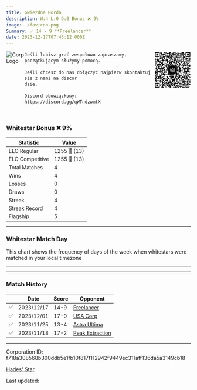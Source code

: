 ```yaml
---
title: ​Gwiezdna Horda
description: W:4 L:0 D:0 Bonus ❌ 9%
image: ./favicon.png
Summary: ✅ 14 - 9 **Freelancer**
date: 2023-12-17T07:43:12.000Z
---
```

<head>
<link rel="icon" type="image/x-icon" href="./favicon.ico">
</head>
<img align="left" width="50" height="50" src="./favicon.ico" alt="Corp Logo"><img align="right" width="100" height="100" src="./qr.png" alt="QR Code">

```
Jeśli lubisz grać zespołowo zapraszamy, początkującym służymy pomocą.

Jeśli chcesz do nas dołączyć najpierw skontaktuj sie z nami na discor
dzie.

Discord obowiązkowy:
https://discord.gg/qWTndzwmtX
```
<br>

### Whitestar Bonus ❌ 9%

| Statistic | Value |
| --- | --- |
| ELO Regular | 1255 🔺  (13)|
| ELO Competitive | 1255 🔺  (13)|
| Total Matches | 4 |
| Wins | 4 |
| Losses | 0 |
| Draws | 0 |
| Streak | 4 |
| Streak Record | 4 |
| Flagship | 5 |

---

### Whitestar Match Day

This chart shows the frequency of days of the week when whitestars were matched in your local timezone

<!-- Load Chart.js from jsDelivr CDN -->
<script src="https://cdn.jsdelivr.net/npm/chart.js@4.0.1"></script>

<!-- Create a canvas element where the chart will be rendered -->
<canvas id="myChart" width="400" height="200"></canvas>

<!-- JavaScript code to render the bar chart -->
<script>
    document.addEventListener("DOMContentLoaded", function() {
        // Ensure scanTime is an array; if empty, handle accordingly
        let timestamps = [1702366992,1701007026,1700484068,1699875096];

        const fontColor = 'rgba(64, 128, 160, 1)';

        // Function to convert Unix timestamps to day of the week (0=Sunday, 6=Saturday)
        function getDayOfWeek(timestamp) {
            return new Date(timestamp * 1000).getDay();
        }

        // Initialize an array to count occurrences for each day of the week
        let dayCounts = [0, 0, 0, 0, 0, 0, 0];

        // Populate the dayCounts array based on the scanTime data
        timestamps.forEach(ts => {
            let dayOfWeek = getDayOfWeek(ts);
            dayCounts[dayOfWeek]++;
        });

        // Chart.js configuration for the bar chart
        const data = {
            labels: ['Sunday', 'Monday', 'Tuesday', 'Wednesday', 'Thursday', 'Friday', 'Saturday'],
            datasets: [{
                data: dayCounts,
                backgroundColor: [
                    'rgba(0, 191, 255, 0.2)',   // Deep Sky Blue (Sunday)
                    'rgba(135, 206, 250, 0.2)', // Light Sky Blue (Monday)
                    'rgba(173, 216, 230, 0.2)', // Light Blue (Tuesday)
                    'rgba(214, 236, 243, 0.2)', // Custom light blue (Wednesday)
                    'rgba(173, 216, 230, 0.2)', // Light Blue (Thursday)
                    'rgba(135, 206, 250, 0.2)', // Light Sky Blue (Friday)
                    'rgba(0, 191, 255, 0.2)'    // Deep Sky Blue (Saturday)
                ],
                borderColor: [
                    'rgba(0, 191, 255, 1)',
                    'rgba(135, 206, 250, 1)',
                    'rgba(173, 216, 230, 1)',
                    'rgba(214, 236, 243, 1)',
                    'rgba(173, 216, 230, 1)',
                    'rgba(135, 206, 250, 1)',
                    'rgba(0, 191, 255, 1)'
                ],
                borderWidth: 1,
                minBarLength: 5
            }]
        };

        const config = {
            type: 'bar',
            data: data,
            options: {
                scales: {
                    y: {
                        beginAtZero: true,
                        ticks: {
                            stepSize: 1,
                            color: fontColor
                        },
                        grid: {
                            color: 'rgba(255, 255, 255, 0.2)'
                        }
                    },
                    x: {
                        ticks: {
                            color: fontColor
                        },
                        grid: {
                            display: false 
                        }
                    }
                },
                plugins: {
                    legend: {
                        display: false
                    }
                }
            }
        };

        // Render the chart
        const ctx = document.getElementById('myChart').getContext('2d');
        const myChart = new Chart(ctx, config);
    });
</script>
    
---

---
### Match History

|  | Date | Score | Opponent |
| --- | --- | --- | --- |
| ✅ | 2023/12/17 | 14-9 | [Freelancer](https://ws.tsl.rocks/corp/a0869b90acd7d157a6dffbad36c452fb58f606bb9477807e47a87c05ea9df4e2/) |
| ✅ | 2023/12/01 | 17-0 | [USA Corp](https://ws.tsl.rocks/corp/c4cd0e291dc8ecb6c1da51995df5a02fd08d602306d6ae6bee0cd68bc94d2c82/) |
| ✅ | 2023/11/25 | 13-4 | [Astra Ultima](https://ws.tsl.rocks/corp/28f566291e90761f5c070cb9c53ba0381b2afd62e60f643e3be33288118ec4ff/) |
| ✅ | 2023/11/18 | 17-2 | [Peak Extraction](https://ws.tsl.rocks/corp/b656a84b60d6de62745eb9059a703b44cca76b6247beeceef5f856f89e4c2d0d/) |

---
Corporation ID: f718a308568b300ddb5e1fb10f817f112942f9449ec311aff136da5a3149cb18

[Hades' Star](https://www.hadesstar.com)
<script src="/assets/localtime.js"></script>
<div>
  Last updated: <span class="last-updated-date" data-unix-time="1702798992"></span>
</div>